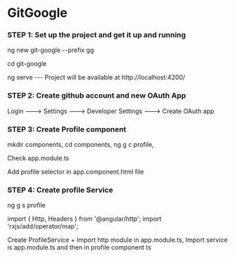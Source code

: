 # GitGoogle

### STEP 1: Set up the project and get it up and running

ng new git-google --prefix gg

cd git-google

ng serve --- Project will be available at http://localhost:4200/

### STEP 2: Create github account and new OAuth App

Login ---> Settings ---> Developer Settings ---> Create OAuth app

### STEP 3: Create Profile component

mkdir components,   cd components,   ng g c profile,   

Check app.module.ts

Add profile selector <gg-profile></gg-profile> in app.component.html file

### STEP 4: Create profile Service

ng g s profile

import { Http, Headers } from '@angular/http'; 
import 'rxjs/add/operator/map';

Create ProfileService + Import http module in app.module.ts, Import service is app.module.ts and then in profile component ts